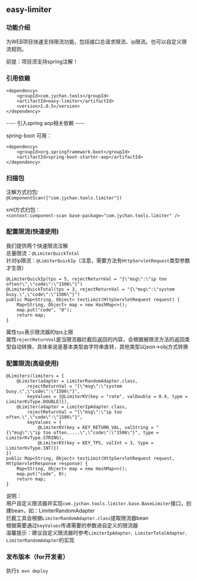 ## easy-limiter

### 功能介绍

为WEB项目快速支持限流功能，包括接口总请求限流、ip限流。也可以自定义限流规则。

前提：项目须支持spring注解！

### 引用依赖
```
<dependency>
    <groupId>com.jychan.tools</groupId>
    <artifactId>easy-limiter</artifactId>
    <version>1.0.5</version>
</dependency>
```
---- 引入spring aop相关依赖 ----

spring-boot 可用：
```
<dependency>
    <groupId>org.springframework.boot</groupId>
    <artifactId>spring-boot-starter-aop</artifactId>
</dependency>
```


### 扫描包
注解方式扫包:  
`@ComponentScan({"com.jychan.tools.limiter"})`

xml方式扫包：  
`<context:component-scan base-package="com.jychan.tools.limiter" />`


### 配置限流(快速使用)  
我们提供两个快速限流注解  
总量限流：`@LimiterQuickTotal`  
针对ip限流：`@LimiterQuickIp`（注意，需要方法有`HttpServletRequest`类型参数才生效）  
```
@LimiterQuickIp(tps = 5, rejectReturnVal = "{\"msg\":\"ip too often!\",\"code\":\"1506\"}")
@LimiterQuickTotal(tps = 3, rejectReturnVal = "{\"msg\":\"system busy.\",\"code\":\"1506\"}")
public Map<String, Object> testLimit(HttpServletRequest request) {
    Map<String, Object> map = new HashMap<>();
    map.put("code", "0");
    return map;
}
```
属性`tps`表示限流器的tps上限  
属性`rejectReturnVal`是当限流器拦截后返回的内容，会根据被限流方法的返回类型自动转换，具体来说是基本类型由字符串直转，其他类型以json->obj方式转换

### 配置限流(高级使用)
```
@Limiters(limiters = {
    @Limiter(adapter = LimiterRandomAdapter.class,
        rejectReturnVal = "{\"msg\":\"system busy.\",\"code\":\"1506\"}",
        keyValues = {@LimiterKV(key = "rate", valDouble = 0.4, type = LimiterKvType.DOUBLE)}),
    @Limiter(adapter = LimiterIpAdapter.class,
        rejectReturnVal = "{\"msg\":\"ip too often.\",\"code\":\"1506\"}",
        keyValues = {
            @LimiterKV(key = KEY_RETURN_VAL, valString = "{\"msg\":\"ip too often.....\",\"code\":\"1506\"}", type = LimiterKvType.STRING),
            @LimiterKV(key = KEY_TPS, valInt = 3, type = LimiterKvType.INT)})
})
public Map<String, Object> testLimit(HttpServletRequest request, HttpServletResponse response) {
    Map<String, Object> map = new HashMap<>();
    map.put("code", 0);
    return map;
}
```
说明：  
用户自定义限流器并实现`com.jychan.tools.limiter.base.BaseLimiter`接口，创建bean，如：LimiterRandomAdapter  
拦截工具会根据`LimiterRandomAdapter.class`提取限流器bean  
根据需要通过`keyValues`传递需要的参数进自定义的限流器  
温馨提示：建议自定义限流器时参考`LimiterIpAdapter、LimiterTotalAdapter、LimiterRandomAdapter`的实现


### 发布版本（for开发者）
执行`$ mvn deploy`

